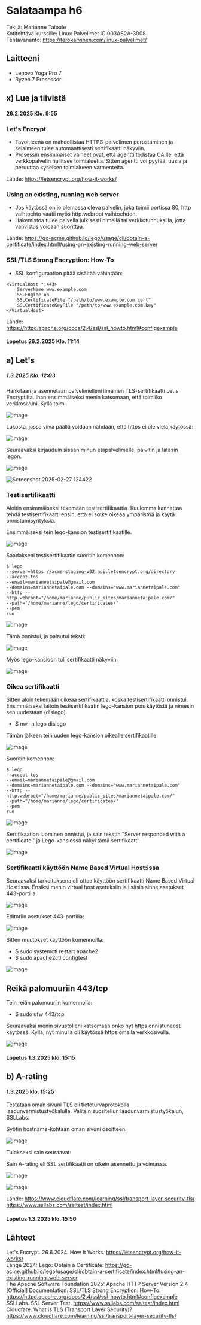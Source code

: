 # Salataampa h6

Tekijä: Marianne Taipale   
Kotitehtävä kurssille: Linux Palvelimet ICI003AS2A-3008  
Tehtävänanto: https://terokarvinen.com/linux-palvelimet/   

## Laitteeni
- Lenovo Yoga Pro 7
- Ryzen 7 Prosessori
  
## x) Lue ja tiivistä
#### 26.2.2025 Klo. 9:55 

### Let's Encrypt

- Tavoitteena on mahdollistaa HTTPS-palvelimen perustaminen ja selaimeen tulee automaattisesti sertifikaatti näkyviin.
- Prosessin ensimmäiset vaiheet ovat, että agentti todistaa CA:lle, että verkkopalvelin hallitsee toimialuetta. Sitten agentti voi pyytää, uusia ja peruuttaa kyseisen toimialueen varmenteita.

Lähde: https://letsencrypt.org/how-it-works/  

### Using an existing, running web server

- Jos käytössä on jo olemassa oleva palvelin, joka toimii portissa 80, http vaihtoehto vaatii myös http.webroot vaihtoehdon.
- Hakemistoa tulee palvella julkisesti nimellä tai verkkotunnuksilla, jotta vahvistus voidaan suorittaa.
  
Lähde: https://go-acme.github.io/lego/usage/cli/obtain-a-certificate/index.html#using-an-existing-running-web-server 

### SSL/TLS Strong Encryption: How-To

- SSL konfiguraation pitää sisältää vähintään:

```  
<VirtualHost *:443>  
    ServerName www.example.com  
    SSLEngine on  
    SSLCertificateFile "/path/to/www.example.com.cert"  
    SSLCertificateKeyFile "/path/to/www.example.com.key"
</VirtualHost>
```

Lähde: https://httpd.apache.org/docs/2.4/ssl/ssl_howto.html#configexample

#### Lopetus 26.2.2025 Klo. 11:14

## a) Let's 
##### 1.3.2025 Klo. 12:03

Hankitaan ja asennetaan palvelimelleni ilmainen TLS-sertifikaatti Let's Encryptilta. Ihan ensimmäiseksi menin katsomaan, että toimiiko verkkosivuni. Kyllä toimi.

![image](https://github.com/user-attachments/assets/78499282-3102-4a8c-8b93-470d30ea6417)

Lukosta, jossa viiva päällä voidaan nähdään, että https ei ole vielä käytössä: 

![image](https://github.com/user-attachments/assets/f547cdb6-a6d3-41b6-b433-21004902a868)

Seuraavaksi kirjauduin sisään minun etäpalvelimelle, päivitin ja latasin legon.

![image](https://github.com/user-attachments/assets/8202589a-b07b-48ba-a022-56d627fdb979)

![Screenshot 2025-02-27 124422](https://github.com/user-attachments/assets/b99eb5a8-d633-4261-a0f7-d7acb0f6628f)    

### Testisertifikaatti

Aloitin ensimmäiseksi tekemään testisertifikaattia. Kuulemma kannattaa tehdä testisertifikaatti ensin, että ei sotke oikeaa ympäristöä ja käytä onnistumisyrityksiä.

Ensimmäiseksi tein lego-kansion testisertifikaatille.

![image](https://github.com/user-attachments/assets/c8c62ff7-6f1e-44ec-8223-4cbd733e77d3)

Saadakseni testisertifikaatin suoritin komennon: 

```
$ lego
--server=https://acme-staging-v02.api.letsencrypt.org/directory
--accept-tos
--email=mariannetaipale@gmail.com
--domains=mariannetaipale.com --domains="www.mariannetaipale.com"
--http --http.webroot="/home/marianne/public_sites/mariannetaipale.com/"
--path="/home/marianne/lego/certificates/"
--pem
run
```

![image](https://github.com/user-attachments/assets/759199e9-24f5-4afe-80fd-a17b29c77dad)

Tämä onnistui, ja palautui teksti: 

![image](https://github.com/user-attachments/assets/e64076ac-482c-4292-862a-3430a721315c)

Myös lego-kansioon tuli sertifikaatti näkyviin: 

![image](https://github.com/user-attachments/assets/56b6039f-6568-4598-884c-36b684894f15)

### Oikea sertifikaatti

Sitten aloin tekemään oikeaa sertifikaattia, koska testisertifikaatti onnistui. 
Ensimmäiseksi laitoin testisertifikaatin lego-kansion pois käytöstä ja nimesin sen uudestaan (dislego). 

- $ mv -n lego dislego

Tämän jälkeen tein uuden lego-kansion oikealle sertifikaatille.

![image](https://github.com/user-attachments/assets/c5567838-917d-4627-8171-ede5459124f7)

Suoritin komennon: 
```
$ lego
--accept-tos
--email=mariannetaipale@gmail.com
--domains=mariannetaipale.com --domains="www.mariannetaipale.com"
--http --http.webroot="/home/marianne/public_sites/mariannetaipale.com/"
--path="/home/marianne/lego/certificates/"
--pem
run
```
![image](https://github.com/user-attachments/assets/3ff22c71-13d3-4cf9-8bd9-333d3acb3145)

Sertifikaation luominen onnistui, ja sain tekstin "Server responded with a certificate." ja Lego-kansiossa näkyi tämä sertifikaatti. 

![image](https://github.com/user-attachments/assets/7b57bdeb-a072-4202-84e8-35d35d501654)

### Sertifikaatti käyttöön Name Based Virtual Host:issa

Seuraavaksi tarkoituksena oli ottaa käyttöön sertifikaatti Name Based Virtual Host:issa. Ensiksi menin virtual host asetuksiin ja lisäsin sinne asetukset 443-portilla. 

![image](https://github.com/user-attachments/assets/9e9d11af-856c-4049-a1bc-6acfcd50a35f)

Editoriin asetukset 443-portilla: 

![image](https://github.com/user-attachments/assets/5a49e7d1-ed5c-41e9-a96c-58eb7c5e98e7)

Sitten muutokset käyttöön komennoilla: 

 - $ sudo systemctl restart apache2
 - $ sudo apache2ctl configtest

![image](https://github.com/user-attachments/assets/2dc80ca1-5561-481b-b1dd-9db627891235)

## Reikä palomuuriin 443/tcp

Tein reiän palomuuriin komennolla:

- $ sudo ufw 443/tcp

Seuraavaksi menin sivustolleni katsomaan onko nyt https onnistuneesti käytössä. Kyllä, nyt minulla oli käytössä https omalla verkkosivulla.

![image](https://github.com/user-attachments/assets/40e0b6e2-b6f2-432e-a597-781e7405091c)

#### Lopetus 1.3.2025 klo. 15:15

## b) A-rating
#### 1.3.2025 klo. 15:25

Testataan oman sivuni TLS eli tietoturvaprotokolla laadunvarmistustyökalulla. Valitsin suositellun laadunvarmistustyökalun, SSLLabs. 

Syötin hostname-kohtaan oman sivuni osoitteen. 

![image](https://github.com/user-attachments/assets/34ca6d97-ee0f-4791-abaa-e562eab4c05a)

Tulokseksi sain seuraavat: 

Sain A-rating eli SSL sertifikaatti on oikein asennettu ja voimassa. 

![image](https://github.com/user-attachments/assets/95dbe0fc-1ee7-4750-aee3-198f507db132)

![image](https://github.com/user-attachments/assets/c3ca7569-6271-4843-ae79-eed41ad6fea1)

Lähde: https://www.cloudflare.com/learning/ssl/transport-layer-security-tls/  
https://www.ssllabs.com/ssltest/index.html  

#### Lopetus 1.3.2025 klo. 15:50

## Lähteet 
Let's Encrypt. 26.6.2024. How It Works. https://letsencrypt.org/how-it-works/  
Lange 2024: Lego: Obtain a Certificate: https://go-acme.github.io/lego/usage/cli/obtain-a-certificate/index.html#using-an-existing-running-web-server  
The Apache Software Foundation 2025: Apache HTTP Server Version 2.4 [Official] Documentation: SSL/TLS Strong Encryption: How-To: https://httpd.apache.org/docs/2.4/ssl/ssl_howto.html#configexample
SSLLabs. SSL Server Test. https://www.ssllabs.com/ssltest/index.html  
Cloudfare. What is TLS (Transport Layer Security)? https://www.cloudflare.com/learning/ssl/transport-layer-security-tls/

